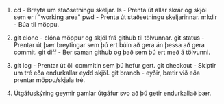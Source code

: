 1.
    cd - Breyta um staðsetningu skeljar.
    ls - Prenta út allar skrár og skjöl sem er í "working area"
    pwd - Prenta út staðsetningu skeljarinnar.
    mkdir - Búa til möppu.

2.
    git clone - clóna möppur og skjöl frá github til tölvunnar.
    git status - Prentar út þær breytingar sem þú ert búin að gera án þessa að gera commit.
    git diff - Ber saman github og það sem þú ert með á tölvunni.

3. 
    git log - Prentar út öll commitin sem þú hefur gert.
    git checkout - Skiptir um tré eða endurkallar eydd skjöl.
    git branch - eyðir, bætir við eða prentar möppu/skjala tré.

4.
    Útgáfuskýring geymir gamlar útgáfur svo að þú getir endurkallað þær.
